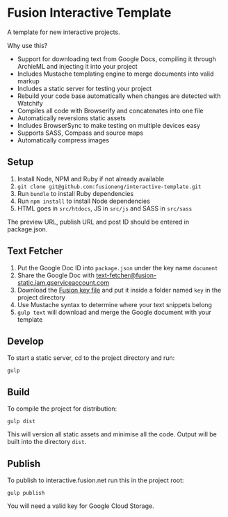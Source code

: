 Fusion Interactive Template
===========================
A template for new interactive projects.

Why use this?
- Support for downloading text from Google Docs, compiling it through ArchieML and injecting it into your project
- Includes Mustache templating engine to merge documents into valid markup
- Includes a static server for testing your project
- Rebuild your code base automatically when changes are detected with Watchify
- Compiles all code with Browserify and concatenates into one file
- Automatically reversions static assets
- Includes BrowserSync to make testing on multiple devices easy
- Supports SASS, Compass and source maps
- Automatically compress images

Setup
-----
1. Install Node, NPM and Ruby if not already available
2. `git clone git@github.com:fusioneng/interactive-template.git`
3. Run `bundle` to install Ruby dependencies
4. Run `npm install` to install Node dependencies
5. HTML goes in `src/htdocs`, JS in `src/js` and SASS in `src/sass`

The preview URL, publish URL and post ID should be entered in package.json.

Text Fetcher
------------
1. Put the Google Doc ID into `package.json` under the key name `document`
2. Share the Google Doc with text-fetcher@fusion-static.iam.gserviceaccount.com
3. Download the [Fusion key file][key-file] and put it inside a folder named `key` in the project directory
4. Use Mustache syntax to determine where your text snippets belong
5. `gulp text` will download and merge the Google document with your template

Develop
-------
To start a static server, cd to the project directory and run:

	gulp

Build
-----
To compile the project for distribution:

	gulp dist

This will version all static assets and minimise all the code. Output will be built into the directory `dist`.

Publish
-------
To publish to interactive.fusion.net run this in the project root:

	gulp publish

You will need a valid key for Google Cloud Storage.

[key-file]: https://drive.google.com/a/fusion.net/file/d/0B-o9W3rDNbkoT3BxQ0RST1BwS2s/view?usp=sharing